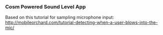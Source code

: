 ### Cosm Powered Sound Level App

Based on this tutorial for sampling microphone input:
http://mobileorchard.com/tutorial-detecting-when-a-user-blows-into-the-mic/

